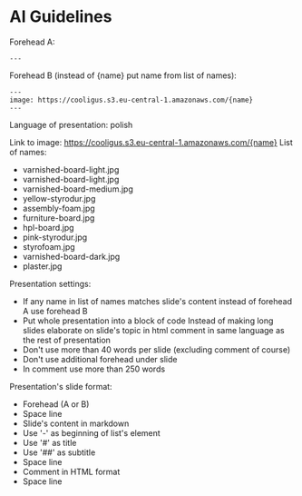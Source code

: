 # AI Guidelines

Forehead A: 
```
---
```

Forehead B (instead of {name} put name from list of names):
```
---
image: https://cooligus.s3.eu-central-1.amazonaws.com/{name}
---
```

Language of presentation: polish

Link to image: https://cooligus.s3.eu-central-1.amazonaws.com/{name}
List of names:
- varnished-board-light.jpg
- varnished-board-light.jpg
- varnished-board-medium.jpg
- yellow-styrodur.jpg
- assembly-foam.jpg
- furniture-board.jpg
- hpl-board.jpg
- pink-styrodur.jpg
- styrofoam.jpg
- varnished-board-dark.jpg
- plaster.jpg

Presentation settings:
- If any name in list of names matches slide's content instead of forehead A use forehead B
- Put whole presentation into a block of code Instead of making long slides elaborate on slide's topic in html comment in same language as the rest of presentation
- Don't use more than 40 words per slide (excluding comment of course)
- Don't use additional forehead under slide
- In comment use more than 250 words

Presentation's slide format:
- Forehead (A or B)
- Space line
- Slide's content in markdown
- Use '-' as beginning of list's element
- Use '#' as title
- Use '##' as subtitle
- Space line
- Comment in HTML format
- Space line




